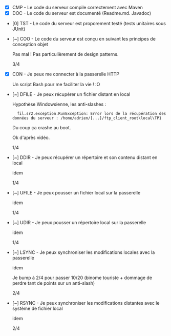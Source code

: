 * [x] CMP - Le code du serveur compile correctement avec Maven
* [x] DOC - Le code du serveur est documenté (Readme.md. Javadoc)
* [0] TST - Le code du serveur est proporement testé (tests unitaires sous JUnit)
* [~] COO - Le code du serveur est conçu en suivant les principes de conception objet

	Pas mal ! Pas particulièrement de design patterns. 

	3/4

* [x] CON - Je peux me connecter à la passerelle HTTP

	Un script Bash pour me faciliter la vie ! :O 

* [~] DFILE - Je peux récupérer un fichier distant en local

	Hypothèse Windowsienne, les anti-slashes : 

		fil.sr2.exception.RunException: Error lors de la récupération des données du serveur : /home/adrien/[...]/ftp_client_root\local\TP1

	Du coup ça crashe au boot.

	Ok d'après vidéo.

	1/4

* [~] DDIR - Je peux récupérer un répertoire et son contenu distant en local

	idem 

	1/4

* [~] UFILE - Je peux pousser un fichier local sur la passerelle

	idem 

	1/4

* [~] UDIR - Je peux pousser un répertoire local sur la passerelle

	idem 

	1/4

* [~] LSYNC - Je peux synchroniser les modifications locales avec la passerelle

	idem 

	Je bump à 2/4 pour passer 10/20 (binome touriste + dommage de perdre tant de points sur un anti-slash)

	2/4

* [~] RSYNC - Je peux synchroniser les modifications distantes avec le système de fichier local

	idem 

	2/4